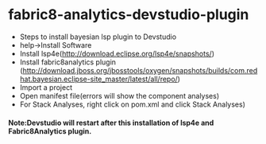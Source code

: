 # fabric8-analytics-devstudio-plugin

* Steps to install bayesian lsp plugin to Devstudio
* help->Install Software 
* Install lsp4e(http://download.eclipse.org/lsp4e/snapshots/)
* Install fabric8analytics plugin (http://download.jboss.org/jbosstools/oxygen/snapshots/builds/com.redhat.bayesian.eclipse-site_master/latest/all/repo/)
* Import a project 
* Open manifest file(errors will show the component analyses)
* For Stack Analyses, right click on pom.xml and click Stack Analyses)



#### Note:Devstudio will restart after this installation of lsp4e and Fabric8Analytics plugin.
